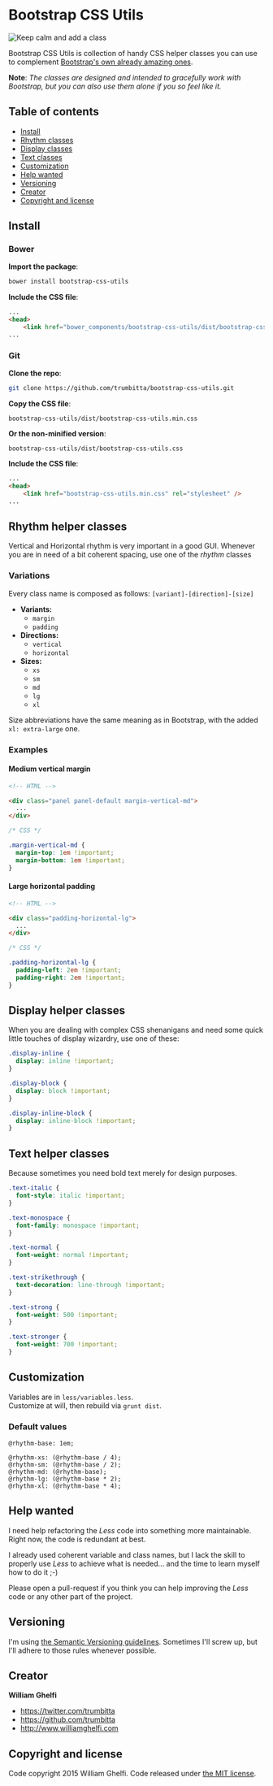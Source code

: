 # Bootstrap CSS Utils

![Keep calm and add a class](keep-calm.png)

Bootstrap CSS Utils is collection of handy CSS helper classes you can use to complement [Bootstrap's own already amazing ones](http://getbootstrap.com/css/#helper-classes).

**Note**: *The classes are designed and intended to gracefully work with Bootstrap, but you can also use them alone if you so feel like it.*

## Table of contents

* [Install](#install)
* [Rhythm classes](#rhythm-helper-classes)
* [Display classes](#display-helper-classes)
* [Text classes](#text-helper-classes)
* [Customization](#customization)
* [Help wanted](#help-wanted)
* [Versioning](#versioning)
* [Creator](#creator)
* [Copyright and license](#copyright-and-license)

## Install

### Bower

**Import the package**:  
```bash
bower install bootstrap-css-utils
```

**Include the CSS file**:  
```HTML
...
<head>
    <link href="bower_components/bootstrap-css-utils/dist/bootstrap-css-utils.min.css" rel="stylesheet" />
...
```

### Git

**Clone the repo**:  
```bash
git clone https://github.com/trumbitta/bootstrap-css-utils.git
```

**Copy the CSS file**:  
```
bootstrap-css-utils/dist/bootstrap-css-utils.min.css
```

**Or the non-minified version**:  
```
bootstrap-css-utils/dist/bootstrap-css-utils.css
```

**Include the CSS file**:  
```HTML
...
<head>
    <link href="bootstrap-css-utils.min.css" rel="stylesheet" />
...
```

## Rhythm helper classes

Vertical and Horizontal rhythm is very important in a good GUI. Whenever you are in need of a bit coherent spacing, use one of the *rhythm* classes

### Variations

Every class name is composed as follows: `[variant]-[direction]-[size]`

* **Variants:**
  * `margin`
  * `padding`
* **Directions:**
  * `vertical`
  * `horizontal`
* **Sizes:**
  * `xs`
  * `sm`
  * `md`
  * `lg`
  * `xl`

Size abbreviations have the same meaning as in Bootstrap, with the added `xl: extra-large` one.

### Examples

#### Medium vertical margin

```HTML
<!-- HTML -->

<div class="panel panel-default margin-vertical-md">
  ...
</div>
```

```CSS
/* CSS */

.margin-vertical-md {
  margin-top: 1em !important;
  margin-bottom: 1em !important;
}
```

#### Large horizontal padding

```HTML
<!-- HTML -->

<div class="padding-horizontal-lg">
  ...
</div>
```

```CSS
/* CSS */

.padding-horizontal-lg {
  padding-left: 2em !important;
  padding-right: 2em !important;
}
```

## Display helper classes

When you are dealing with complex CSS shenanigans and need some quick little touches of display wizardry, use one of these:

```CSS
.display-inline {
  display: inline !important;
}

.display-block {
  display: block !important;
}

.display-inline-block {
  display: inline-block !important;
}
```

## Text helper classes

Because sometimes you need bold text merely for design purposes.

```CSS
.text-italic {
  font-style: italic !important;
}

.text-monospace {
  font-family: monospace !important;
}

.text-normal {
  font-weight: normal !important;
}

.text-strikethrough {
  text-decoration: line-through !important;
}

.text-strong {
  font-weight: 500 !important;
}

.text-stronger {
  font-weight: 700 !important;
}
```

## Customization

Variables are in `less/variables.less`.  
Customize at will, then rebuild via `grunt dist`.

### Default values

```
@rhythm-base: 1em;

@rhythm-xs: (@rhythm-base / 4);
@rhythm-sm: (@rhythm-base / 2);
@rhythm-md: (@rhythm-base);
@rhythm-lg: (@rhythm-base * 2);
@rhythm-xl: (@rhythm-base * 4);
```

## Help wanted

I need help refactoring the *Less* code into something more maintainable.  
Right now, the code is redundant at best.

I already used coherent variable and class names, but I lack the skill to properly use *Less* to achieve what is needed... and the time to learn myself how to do it ;-)

Please open a pull-request if you think you can help improving the *Less* code or any other part of the project.

## Versioning

I'm using [the Semantic Versioning guidelines](http://semver.org/). Sometimes I'll screw up, but I'll adhere to those rules whenever possible.

## Creator

**William Ghelfi**

* <https://twitter.com/trumbitta>
* <https://github.com/trumbitta>
* <http://www.williamghelfi.com>

## Copyright and license

Code copyright 2015 William Ghelfi. Code released under [the MIT license](https://github.com/trumbitta/bootstrap-css-utils/blob/master/LICENSE).

